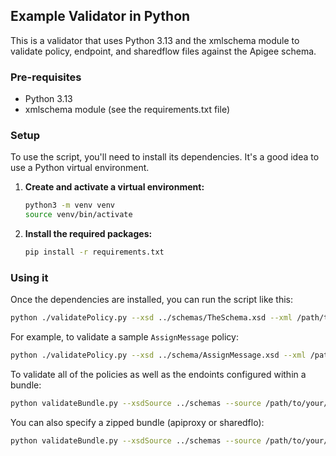 ## Example Validator in Python

This is a validator that uses Python 3.13 and the xmlschema module
to validate policy, endpoint, and sharedflow files against the Apigee schema.

### Pre-requisites

- Python 3.13
- xmlschema module (see the requirements.txt file)

### Setup

To use the script, you'll need to install its dependencies. It's a good idea to
use a Python virtual environment.

1.  **Create and activate a virtual environment:**

    ```bash
    python3 -m venv venv
    source venv/bin/activate
    ```

2.  **Install the required packages:**

    ```bash
    pip install -r requirements.txt
    ```

### Using it

Once the dependencies are installed, you can run the script like this:

```bash
python ./validatePolicy.py --xsd ../schemas/TheSchema.xsd --xml /path/to/your/policy.xml
```

For example, to validate a sample `AssignMessage` policy:

```bash
python ./validatePolicy.py --xsd ../schema/AssignMessage.xsd --xml /path/to/your/assign-message-policy.xml
```

To validate all of the policies as well as the endoints configured within a bundle:

```bash
python validateBundle.py --xsdSource ../schemas --source /path/to/your/apiproxy
```

You can also specify a zipped bundle (apiproxy or sharedflo):

```bash
python validateBundle.py --xsdSource ../schemas --source /path/to/your/apiproxy-or-sharedflow-bundle.zip
```

